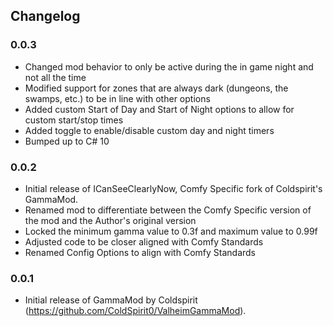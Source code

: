 ## Changelog

### 0.0.3

  * Changed mod behavior to only be active during the in game night and not all the time
  * Modified support for zones that are always dark (dungeons, the swamps, etc.) to be in line with other options
  * Added custom Start of Day and Start of Night options to allow for custom start/stop times
  * Added toggle to enable/disable custom day and night timers
  * Bumped up <LangVersion> to C# 10

### 0.0.2

  * Initial release of ICanSeeClearlyNow, Comfy Specific fork of Coldspirit's GammaMod.
  * Renamed mod to differentiate between the Comfy Specific version of the mod and the Author's original version
  * Locked the minimum gamma value to 0.3f and maximum value to 0.99f
  * Adjusted code to be closer aligned with Comfy Standards
  * Renamed Config Options to align with Comfy Standards

### 0.0.1

  * Initial release of GammaMod by Coldspirit (https://github.com/ColdSpirit0/ValheimGammaMod).